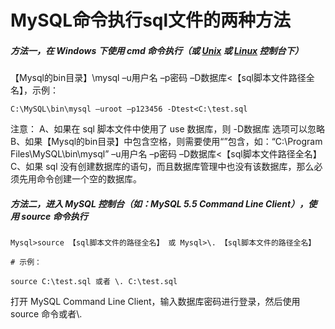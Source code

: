 # MySQL命令执行sql文件的两种方法

##### 方法一，在 Windows 下使用 cmd 命令执行（或 [Unix](http://www.lezhu99.com/list-10-71.html) 或 [Linux](http://www.lezhu99.com/list-10-72.html) 控制台下）

【Mysql的bin目录】\mysql –u用户名 –p密码 –D数据库<【sql脚本文件路径全名】，示例：

```shell
C:\MySQL\bin\mysql –uroot –p123456 -Dtest<C:\test.sql
```

注意：
A、如果在 sql 脚本文件中使用了 use 数据库，则 -D数据库 选项可以忽略
B、如果【Mysql的bin目录】中包含空格，则需要使用“”包含，如：“C:\Program Files\MySQL\bin\mysql” –u用户名 –p密码 –D数据库<【sql脚本文件路径全名】
C、如果 sql 没有创建数据库的语句，而且数据库管理中也没有该数据库，那么必须先用命令创建一个空的数据库。

##### 方法二，进入 MySQL 控制台（如：MySQL 5.5 Command Line Client），使用 source 命令执行

```mysql
Mysql>source 【sql脚本文件的路径全名】 或 Mysql>\. 【sql脚本文件的路径全名】

# 示例：

source C:\test.sql 或者 \. C:\test.sql
```


打开 MySQL Command Line Client，输入数据库密码进行登录，然后使用 source 命令或者\\\.

